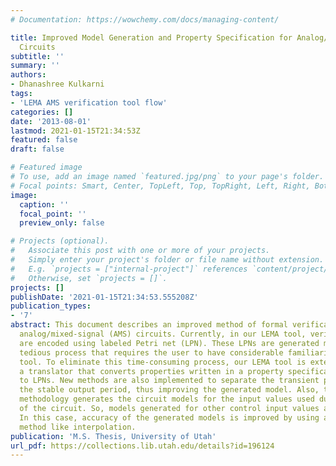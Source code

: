 ```yaml
---
# Documentation: https://wowchemy.com/docs/managing-content/

title: Improved Model Generation and Property Specification for Analog/Mixed-Signal
  Circuits
subtitle: ''
summary: ''
authors:
- Dhanashree Kulkarni
tags:
- 'LEMA AMS verification tool flow'
categories: []
date: '2013-08-01'
lastmod: 2021-01-15T21:34:53Z
featured: false
draft: false

# Featured image
# To use, add an image named `featured.jpg/png` to your page's folder.
# Focal points: Smart, Center, TopLeft, Top, TopRight, Left, Right, BottomLeft, Bottom, BottomRight.
image:
  caption: ''
  focal_point: ''
  preview_only: false

# Projects (optional).
#   Associate this post with one or more of your projects.
#   Simply enter your project's folder or file name without extension.
#   E.g. `projects = ["internal-project"]` references `content/project/deep-learning/index.md`.
#   Otherwise, set `projects = []`.
projects: []
publishDate: '2021-01-15T21:34:53.555208Z'
publication_types:
- '7'
abstract: This document describes an improved method of formal verification of complex
  analog/mixed-signal (AMS) circuits. Currently, in our LEMA tool, verification properties
  are encoded using labeled Petri net (LPN). These LPNs are generated manually, a
  tedious process that requires the user to have considerable familiarity with the
  tool. To eliminate this time-consuming process, our LEMA tool is extended to include
  a translator that converts properties written in a property specification language
  to LPNs. New methods are also implemented to separate the transient period from
  the stable output period, thus improving the generated model. Also, the current
  methodology generates the circuit models for the input values used during the simulation
  of the circuit. So, models generated for other control input values are not accurate.
  In this case, accuracy of the generated models is improved by using a linear abstraction
  method like interpolation.
publication: 'M.S. Thesis, University of Utah'
url_pdf: https://collections.lib.utah.edu/details?id=196124
---
```

